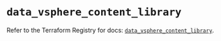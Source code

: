 # `data_vsphere_content_library`

Refer to the Terraform Registry for docs: [`data_vsphere_content_library`](https://registry.terraform.io/providers/hashicorp/vsphere/2.7.0/docs/data-sources/content_library).
